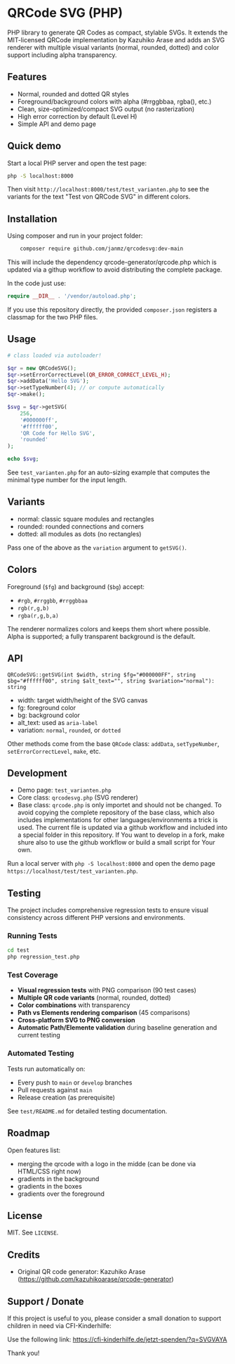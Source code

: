 # QRCode SVG (PHP)

PHP library to generate QR Codes as compact, stylable SVGs. It extends the MIT-licensed QRCode implementation by Kazuhiko Arase and adds an SVG renderer with multiple visual variants (normal, rounded, dotted) and color support including alpha transparency.

## Features

- Normal, rounded and dotted QR styles
- Foreground/background colors with alpha (#rrggbbaa, rgba(), etc.)
- Clean, size-optimized/compact SVG output (no rasterization)
- High error correction by default (Level H)
- Simple API and demo page

## Quick demo

Start a local PHP server and open the test page:

```bash
php -S localhost:8000
```

Then visit `http://localhost:8000/test/test_varianten.php` to see the variants for the text "Test von QRCode SVG" in different colors.

## Installation

Using composer and run in your project folder:

```bash
    composer require github.com/janmz/qrcodesvg:dev-main
```

This will include the dependency qrcode-generator/qrcode.php which is updated via a githup workflow to avoid distributing the complete package.

In the code just use:

``` php
require __DIR__ . '/vendor/autoload.php';
```

If you use this repository directly, the provided `composer.json` registers a classmap for the two PHP files.

## Usage

```php
# class loaded via autoloader!

$qr = new QRCodeSVG();
$qr->setErrorCorrectLevel(QR_ERROR_CORRECT_LEVEL_H);
$qr->addData('Hello SVG');
$qr->setTypeNumber(4); // or compute automatically
$qr->make();

$svg = $qr->getSVG(
    256,
    '#000000ff',
    '#ffffff00',
    'QR Code for Hello SVG',
    'rounded'
);

echo $svg;
```

See `test_varianten.php` for an auto-sizing example that computes the minimal type number for the input length.

## Variants

- normal: classic square modules and rectangles
- rounded: rounded connections and corners
- dotted: all modules as dots (no rectangles)

Pass one of the above as the `variation` argument to `getSVG()`.

## Colors

Foreground (`$fg`) and background (`$bg`) accept:

- `#rgb`, `#rrggbb`, `#rrggbbaa`
- `rgb(r,g,b)`
- `rgba(r,g,b,a)`

The renderer normalizes colors and keeps them short where possible. Alpha is supported; a fully transparent background is the default.

## API

`QRCodeSVG::getSVG(int $width, string $fg="#000000FF", string $bg="#ffffff00", string $alt_text="", string $variation="normal"): string`

- width: target width/height of the SVG canvas
- fg: foreground color
- bg: background color
- alt_text: used as `aria-label`
- variation: `normal`, `rounded`, or `dotted`

Other methods come from the base `QRCode` class: `addData`, `setTypeNumber`, `setErrorCorrectLevel`, `make`, etc.

## Development

- Demo page: `test_varianten.php`
- Core class: `qrcodesvg.php` (SVG renderer)
- Base class: `qrcode.php` is only importet and should not be changed. To avoid copying the complete repository of the base class, which also includes implementations for other languages/environments a trick is used. The current file is updated via a github workflow and included into a special folder in this repository. If You want to develop in a fork, make shure also to use the github workflow or build a small script for Your own.

Run a local server with `php -S localhost:8000` and open the demo page `https://localhost/test/test_varianten.php`.

## Testing

The project includes comprehensive regression tests to ensure visual consistency across different PHP versions and environments.

### Running Tests

```bash
cd test
php regression_test.php
```

### Test Coverage

- **Visual regression tests** with PNG comparison (90 test cases)
- **Multiple QR code variants** (normal, rounded, dotted)
- **Color combinations** with transparency
- **Path vs Elements rendering comparison** (45 comparisons)
- **Cross-platform SVG to PNG conversion**
- **Automatic Path/Elemente validation** during baseline generation and current testing

### Automated Testing

Tests run automatically on:
- Every push to `main` or `develop` branches
- Pull requests against `main`
- Release creation (as prerequisite)

See `test/README.md` for detailed testing documentation.

## Roadmap

Open features list:
- merging the qrcode with a logo in the midde (can be done via HTML/CSS right now)
- gradients in the background
- gradients in the boxes
- gradients over the foreground
  
## License

MIT. See `LICENSE`.

## Credits

- Original QR code generator: Kazuhiko Arase (<https://github.com/kazuhikoarase/qrcode-generator>)

## Support / Donate

If this project is useful to you, please consider a small donation to support children in need via CFI-Kinderhilfe:

Use the following link: <https://cfi-kinderhilfe.de/jetzt-spenden/?q=SVGVAYA>

Thank you!
